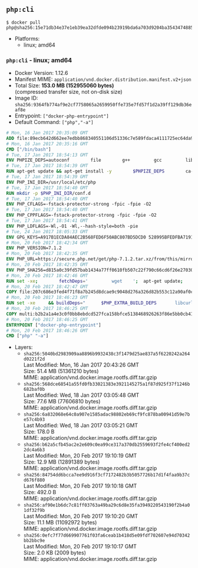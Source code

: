 ## `php:cli`

```console
$ docker pull php@sha256:15e71db34e37e1eb39ea32dfde094b23919bda6a703d9204ba3543474885e230
```

-	Platforms:
	-	linux; amd64

### `php:cli` - linux; amd64

-	Docker Version: 1.12.6
-	Manifest MIME: `application/vnd.docker.distribution.manifest.v2+json`
-	Total Size: **153.0 MB (152955060 bytes)**  
	(compressed transfer size, not on-disk size)
-	Image ID: `sha256:9364fb774af9e2cf7758065a2659950ffe735e7fd57f1d2a39ff129db36eaf8e`
-	Entrypoint: `["docker-php-entrypoint"]`
-	Default Command: `["php","-a"]`

```dockerfile
# Mon, 16 Jan 2017 20:35:09 GMT
ADD file:89ecb642d662ee7edbb868340551106d51336c7e589fdaca4111725ec64da957 in / 
# Mon, 16 Jan 2017 20:35:16 GMT
CMD ["/bin/bash"]
# Tue, 17 Jan 2017 18:54:13 GMT
ENV PHPIZE_DEPS=autoconf 		file 		g++ 		gcc 		libc-dev 		make 		pkg-config 		re2c
# Tue, 17 Jan 2017 18:54:39 GMT
RUN apt-get update && apt-get install -y 		$PHPIZE_DEPS 		ca-certificates 		curl 		libedit2 		libsqlite3-0 		libxml2 		xz-utils 	--no-install-recommends && rm -r /var/lib/apt/lists/*
# Tue, 17 Jan 2017 18:54:39 GMT
ENV PHP_INI_DIR=/usr/local/etc/php
# Tue, 17 Jan 2017 18:54:40 GMT
RUN mkdir -p $PHP_INI_DIR/conf.d
# Tue, 17 Jan 2017 18:54:40 GMT
ENV PHP_CFLAGS=-fstack-protector-strong -fpic -fpie -O2
# Tue, 17 Jan 2017 18:54:40 GMT
ENV PHP_CPPFLAGS=-fstack-protector-strong -fpic -fpie -O2
# Tue, 17 Jan 2017 18:54:41 GMT
ENV PHP_LDFLAGS=-Wl,-O1 -Wl,--hash-style=both -pie
# Tue, 24 Jan 2017 18:05:33 GMT
ENV GPG_KEYS=A917B1ECDA84AEC2B568FED6F50ABC807BD5DCD0 528995BFEDFBA7191D46839EF9BA0ADA31CBD89E
# Mon, 20 Feb 2017 18:42:34 GMT
ENV PHP_VERSION=7.1.2
# Mon, 20 Feb 2017 18:42:35 GMT
ENV PHP_URL=https://secure.php.net/get/php-7.1.2.tar.xz/from/this/mirror PHP_ASC_URL=https://secure.php.net/get/php-7.1.2.tar.xz.asc/from/this/mirror
# Mon, 20 Feb 2017 18:42:35 GMT
ENV PHP_SHA256=d815a0c39fd57bab1434a77ff0610fb507c22f790c66cd6f26e27030c4b3e971 PHP_MD5=d79afea1870277c86fac903566fb6c5d
# Mon, 20 Feb 2017 18:42:46 GMT
RUN set -xe; 		fetchDeps=' 		wget 	'; 	apt-get update; 	apt-get install -y --no-install-recommends $fetchDeps; 	rm -rf /var/lib/apt/lists/*; 		mkdir -p /usr/src; 	cd /usr/src; 		wget -O php.tar.xz "$PHP_URL"; 		if [ -n "$PHP_SHA256" ]; then 		echo "$PHP_SHA256 *php.tar.xz" | sha256sum -c -; 	fi; 	if [ -n "$PHP_MD5" ]; then 		echo "$PHP_MD5 *php.tar.xz" | md5sum -c -; 	fi; 		if [ -n "$PHP_ASC_URL" ]; then 		wget -O php.tar.xz.asc "$PHP_ASC_URL"; 		export GNUPGHOME="$(mktemp -d)"; 		for key in $GPG_KEYS; do 			gpg --keyserver ha.pool.sks-keyservers.net --recv-keys "$key"; 		done; 		gpg --batch --verify php.tar.xz.asc php.tar.xz; 		rm -r "$GNUPGHOME"; 	fi; 		apt-get purge -y --auto-remove $fetchDeps
# Mon, 20 Feb 2017 18:42:47 GMT
COPY file:207c686e3fed4f71f8a7b245d8dcae9c9048d276a326d82b553c12a90af0c0ca in /usr/local/bin/ 
# Mon, 20 Feb 2017 18:46:23 GMT
RUN set -xe 	&& buildDeps=" 		$PHP_EXTRA_BUILD_DEPS 		libcurl4-openssl-dev 		libedit-dev 		libsqlite3-dev 		libssl-dev 		libxml2-dev 	" 	&& apt-get update && apt-get install -y $buildDeps --no-install-recommends && rm -rf /var/lib/apt/lists/* 		&& export CFLAGS="$PHP_CFLAGS" 		CPPFLAGS="$PHP_CPPFLAGS" 		LDFLAGS="$PHP_LDFLAGS" 	&& docker-php-source extract 	&& cd /usr/src/php 	&& ./configure 		--with-config-file-path="$PHP_INI_DIR" 		--with-config-file-scan-dir="$PHP_INI_DIR/conf.d" 				--disable-cgi 				--enable-ftp 		--enable-mbstring 		--enable-mysqlnd 				--with-curl 		--with-libedit 		--with-openssl 		--with-zlib 				$PHP_EXTRA_CONFIGURE_ARGS 	&& make -j "$(nproc)" 	&& make install 	&& { find /usr/local/bin /usr/local/sbin -type f -executable -exec strip --strip-all '{}' + || true; } 	&& make clean 	&& docker-php-source delete 		&& apt-get purge -y --auto-remove -o APT::AutoRemove::RecommendsImportant=false $buildDeps
# Mon, 20 Feb 2017 18:46:25 GMT
COPY multi:b2b2a1a4e3c0f0bb8ebdcd527fca158bfce5138468926263f86e5bb0cb41970f in /usr/local/bin/ 
# Mon, 20 Feb 2017 18:46:25 GMT
ENTRYPOINT ["docker-php-entrypoint"]
# Mon, 20 Feb 2017 18:46:26 GMT
CMD ["php" "-a"]
```

-	Layers:
	-	`sha256:5040bd2983909aa8896b9932438c3f1479d25ae837a5f6220242a264d0221f2d`  
		Last Modified: Mon, 16 Jan 2017 20:43:26 GMT  
		Size: 51.4 MB (51361210 bytes)  
		MIME: application/vnd.docker.image.rootfs.diff.tar.gzip
	-	`sha256:568dce68541a55fd0fb33021383e3921145275a1f87d925f37f1246b682baf0b`  
		Last Modified: Wed, 18 Jan 2017 03:05:48 GMT  
		Size: 77.6 MB (77606810 bytes)  
		MIME: application/vnd.docker.image.rootfs.diff.tar.gzip
	-	`sha256:6a832068e64c0a907e1585adac98802eb69cf9fc878ba00941d59e7be57c4b93`  
		Last Modified: Wed, 18 Jan 2017 03:05:21 GMT  
		Size: 178.0 B  
		MIME: application/vnd.docker.image.rootfs.diff.tar.gzip
	-	`sha256:b62a5cfb45ac2e2e609c0ea99ce317a370db2559693f2fe4cf400ed22dc4a6b3`  
		Last Modified: Mon, 20 Feb 2017 19:10:19 GMT  
		Size: 12.9 MB (12891389 bytes)  
		MIME: application/vnd.docker.image.rootfs.diff.tar.gzip
	-	`sha256:84754dd6bcca7ee9d916f3cf7172482b3b5057726b17d1f4faa9b37cd676f880`  
		Last Modified: Mon, 20 Feb 2017 19:10:18 GMT  
		Size: 492.0 B  
		MIME: application/vnd.docker.image.rootfs.diff.tar.gzip
	-	`sha256:af90e1b6dc7c81ff03763a49ba29c6d8e35fa3949220543190f2b4a01df32f9b`  
		Last Modified: Mon, 20 Feb 2017 19:10:20 GMT  
		Size: 11.1 MB (11092972 bytes)  
		MIME: application/vnd.docker.image.rootfs.diff.tar.gzip
	-	`sha256:0efc7f77d669907761f03fa6ceab1b418d5e09fdf702607e94d70342bb2bbc9e`  
		Last Modified: Mon, 20 Feb 2017 19:10:17 GMT  
		Size: 2.0 KB (2009 bytes)  
		MIME: application/vnd.docker.image.rootfs.diff.tar.gzip
